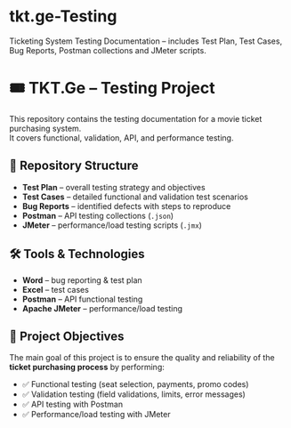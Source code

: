 # tkt.ge-Testing
Ticketing System Testing Documentation – includes Test Plan, Test Cases, Bug Reports, Postman collections and JMeter scripts.

# 🎟️ TKT.Ge – Testing Project

This repository contains the testing documentation for a movie ticket purchasing system.  
It covers functional, validation, API, and performance testing.

## 📂 Repository Structure

- **Test Plan** – overall testing strategy and objectives
- **Test Cases** – detailed functional and validation test scenarios
- **Bug Reports** – identified defects with steps to reproduce
- **Postman** – API testing collections (`.json`)
- **JMeter** – performance/load testing scripts (`.jmx`)

## 🛠 Tools & Technologies

- **Word** – bug reporting  & test plan  
- **Excel** – test cases  
- **Postman** – API functional testing  
- **Apache JMeter** – performance/load testing  


## 🎯 Project Objectives

The main goal of this project is to ensure the quality and reliability of the **ticket purchasing process** by performing:

- ✅ Functional testing (seat selection, payments, promo codes)  
- ✅ Validation testing (field validations, limits, error messages)  
- ✅ API testing with Postman  
- ✅ Performance/load testing with JMeter  


